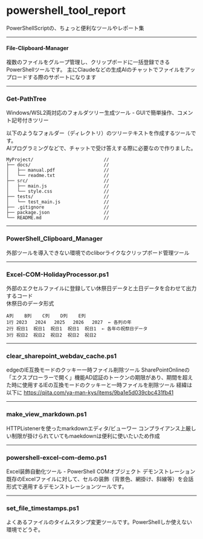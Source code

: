 
# powershell_tool_report
PowerShellScriptの、ちょっと便利なツールやレポート集  
<hr></hr>

#### File-Clipboard-Manager

複数のファイルをグループ管理し、クリップボードに一括登録できるPowerShellツールです。
主にClaudeなどの生成AIのチャットでファイルをアップロードする際のサポートになります

<hr></hr>

### Get-PathTree
Windows/WSL2両対応のフォルダツリー生成ツール - GUIで簡単操作、コメント記号付きツリー

以下のようなフォルダー（ディレクトリ）のツリーテキストを作成するツールです。  
AIプログラミングなどで、チャットで受け答えする際に必要なので作りました。
```
MyProject/                          //
├── docs/                           //
│   ├── manual.pdf                  //
│   └── readme.txt                  //
├── src/                            //
│   ├── main.js                     //
│   └── style.css                   //
├── tests/                          //
│   └── test_main.js                //
├── .gitignore                      //
├── package.json                    //
└── README.md                       //
```
<hr></hr>

### PowerShell_Clipboard_Manager
外部ツールを導入できない環境でのcliborライクなクリップボード管理ツール
<hr></hr>

### Excel-COM-HolidayProcessor.ps1
外部のエクセルファイルに登録してい休祭日データと土日データを合わせて出力するコード  
休祭日のデータ形式
```
A列    B列    C列    D列    E列
1行 2023   2024   2025   2026   2027  ← 各列の年
2行 祝日1  祝日1  祝日1  祝日1  祝日1  ← 各年の祝祭日データ
3行 祝日2  祝日2  祝日2  祝日2  祝日2
```
<hr></hr>

### clear_sharepoint_webdav_cache.ps1
edgeのIE互換モードのクッキー一時ファイル削除ツール
SharePointOnlineの「エクスプローラーで開く」機能AD認証のトークンの期限があり、期間を超えた時に使用するIEの互換モードのクッキーと一時ファイルを削除ツール
経緯は以下に
https://qiita.com/ya-man-kys/items/9ba1e5d039cbc431fb41
<hr></hr>

### make_view_markdown.ps1
HTTPListenerを使ったmarkdownエディタ/ビューワー
コンプライアンス上厳しい制限が掛けられていてもmaekdownは便利に使いたいため作成
<hr></hr>

### powershell-excel-com-demo.ps1
Excel装飾自動化ツール - PowerShell COMオブジェクト デモンストレーション  
既存のExcelファイルに対して、セルの装飾（背景色、網掛け、斜線等）を会話形式で適用するデモンストレーションツールです。
<hr></hr>

### set_file_timestamps.ps1
よくあるファイルのタイムスタンプ変更ツールです。PowerShellしか使えない環境でどうぞ。
